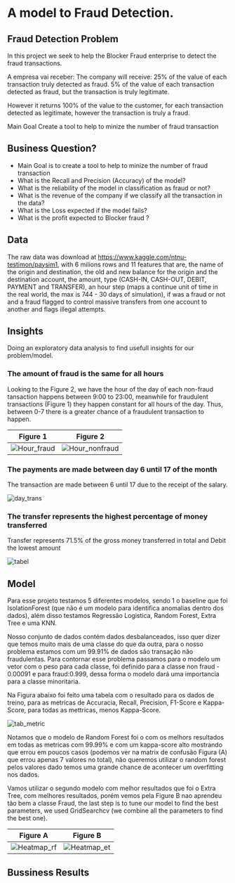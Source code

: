 # A model to Fraud Detection.

## Fraud Detection Problem

In this project we seek to help the Blocker Fraud enterprise to detect the fraud transactions.

A empresa vai receber: The company will receive: 25% of the value of each transaction truly detected as fraud. 5% of the value of each transaction detected as fraud, but the transaction is truly legitimate.

However it returns 100% of the value to the customer, for each transaction detected as legitimate, however the transaction is truly a fraud.

Main Goal Create a tool to help to minize the number of fraud transaction

## Business Question?

- Main Goal is to create a tool to help to minize the number of fraud transaction
- What is the Recall and Precision (Accuracy) of the model?
- What is the reliability of the model in classification as fraud or not?
- What is the revenue of the company if we classify all the transaction in the data?
- What is the Loss expected if the model fails?
- What is the profit expected to Blocker fraud ?

## Data

The raw data was download at https://www.kaggle.com/ntnu-testimon/paysim1, with 6 milions rows and 11 features that are, the name of the origin and destination, the old and new balance for the origin and the destination account, the amount, type (CASH-IN, CASH-OUT, DEBIT, PAYMENT and TRANSFER), an hour step (maps a continue unit of time in the real world, the max is 744 - 30 days of simulation), if was a fraud or not and a fraud flagged to control massive transfers from one account to another and flags illegal attempts.

 ## Insights
 Doing an exploratory data analysis to find usefull insights for our problem/model.
 
 ### The amount of fraud is the same for all hours
Looking to the Figure 2, we have the hour of the day of each non-fraud tansaction happens between 9:00 to 23:00, meanwhile for fraudulent transactions (Figure 1) they happen constant for all hours of the day. Thus, between 0-7 there is a greater chance of a fraudulent transaction to happen.

Figure 1                   | Figure 2
:-------------------------:|:-------------------------:
![Hour_fraud](https://user-images.githubusercontent.com/11478711/106042641-18bba180-60bc-11eb-8a89-d339e06a4820.png) | ![Hour_nonfraud](https://user-images.githubusercontent.com/11478711/106042743-3ab52400-60bc-11eb-976d-699506dfda1a.png)


### The payments are made between day 6 until 17 of the month

The transaction are made between 6 until 17 due to the receipt of the salary.

![day_trans](https://user-images.githubusercontent.com/11478711/106500412-8e4eb580-64a0-11eb-944c-f0ce654e9824.png)

### The transfer represents the highest percentage of money transferred

Transfer represents 71.5% of the gross money transferred in total and Debit the lowest amount

![tabel](https://user-images.githubusercontent.com/11478711/106503978-1767eb80-64a5-11eb-8446-0920fe49b257.png)


## Model

Para esse projeto testamos 5 diferentes modelos, sendo 1 o baseline que foi IsolationForest (que não é um modelo para identifica anomalias dentro dos dados), além disso testamos Regressão Logistica, Random Forest, Extra Tree e uma KNN.

Nosso conjunto de dados contém dados desbalanceados, isso quer dizer que temos muito mais de uma classe do que da outra, para o nosso problema estamos com um 99.91% de dados são transação não fraudulentas. Para contornar esse problema passamos para o modelo um vetor com o peso para cada classe, foi definido para a classe non fraud - 0.00091 e para fraud:0.999, dessa forma o modelo dará uma importancia para a classe minoritaria.

Na Figura abaixo foi feito uma tabela com o resultado para os dados de treino, para as metricas de Accuracia, Recall, Precision, F1-Score e Kappa-Score, para todas as mettricas, menos Kappa-Score.

![tab_metric](https://user-images.githubusercontent.com/11478711/106520051-f14d4600-64ba-11eb-833e-95bb57140c9d.png)

Notamos que o modelo de Random Forest foi o com os melhors resultados em todas as metricas com 99.99% e com um kappa-score alto mostrando que errou em poucos casos (podemos ver na matrix de confusão Figura (A) que errou apenas 7 valores no total), não queremos utilizar o random forest pelos valores dado temos uma grande chance de acontecer um overfitting nos dados. 

Vamos utilizar o segundo modelo com melhor resultados que foi o Extra Tree, com melhores resultados, porém vemos pela Figure B nao aprendeu tão bem a classe Fraud, the last step is to tune our model to find the best parameters, we used GridSearchcv (we combine all the parameters to find the best one).

Figure A                   | Figure B
:-------------------------:|:-------------------------:
![Heatmap_rf](https://user-images.githubusercontent.com/11478711/106523974-b221f380-64c0-11eb-92eb-45e50beec6f4.png) | ![Heatmap_et](https://user-images.githubusercontent.com/11478711/106524070-cfef5880-64c0-11eb-80fa-c976e887f064.png)

## Bussiness Results


